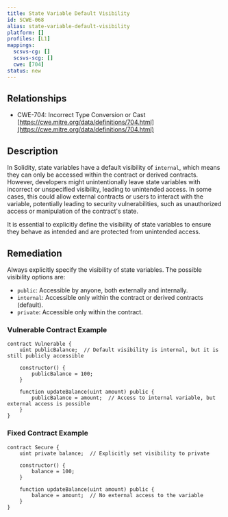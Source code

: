 ```yaml
---
title: State Variable Default Visibility
id: SCWE-068
alias: state-variable-default-visibility
platform: []
profiles: [L1]
mappings:
  scsvs-cg: []
  scsvs-scg: []
  cwe: [704]
status: new
---
```


## Relationships  
- CWE-704: Incorrect Type Conversion or Cast  
  [https://cwe.mitre.org/data/definitions/704.html](https://cwe.mitre.org/data/definitions/704.html)  


## Description
In Solidity, state variables have a default visibility of `internal`, which means they can only be accessed within the contract or derived contracts. However, developers might unintentionally leave state variables with incorrect or unspecified visibility, leading to unintended access. In some cases, this could allow external contracts or users to interact with the variable, potentially leading to security vulnerabilities, such as unauthorized access or manipulation of the contract's state.

It is essential to explicitly define the visibility of state variables to ensure they behave as intended and are protected from unintended access.

## Remediation
Always explicitly specify the visibility of state variables. The possible visibility options are:
- `public`: Accessible by anyone, both externally and internally.
- `internal`: Accessible only within the contract or derived contracts (default).
- `private`: Accessible only within the contract.

### Vulnerable Contract Example
```solidity
contract Vulnerable {
    uint publicBalance;  // Default visibility is internal, but it is still publicly accessible

    constructor() {
        publicBalance = 100;
    }

    function updateBalance(uint amount) public {
        publicBalance = amount;  // Access to internal variable, but external access is possible
    }
}
```

### Fixed Contract Example
```solidity
contract Secure {
    uint private balance;  // Explicitly set visibility to private

    constructor() {
        balance = 100;
    }

    function updateBalance(uint amount) public {
        balance = amount;  // No external access to the variable
    }
}
```